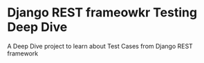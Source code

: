 # Django REST frameowkr Testing Deep Dive
A Deep Dive project to learn about Test Cases from Django REST framework
